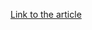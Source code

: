 [Link to the article](https://thehackernews.com/2025/06/over-80000-microsoft-entra-id-accounts.html)
